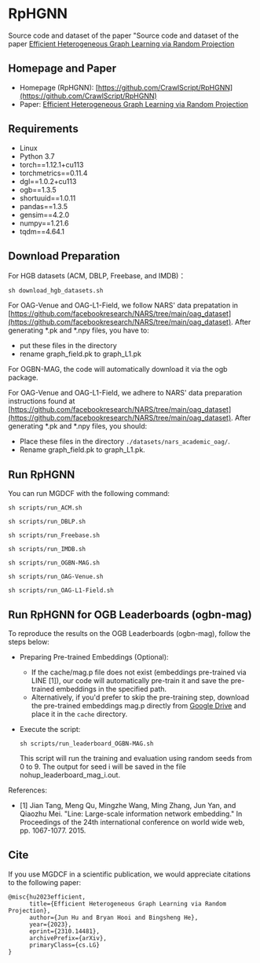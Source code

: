 # RpHGNN
Source code and dataset of the paper "Source code and dataset of the paper [Efficient Heterogeneous Graph Learning via Random Projection](https://arxiv.org/abs/2310.14481)



## Homepage and Paper

+ Homepage (RpHGNN): [https://github.com/CrawlScript/RpHGNN](https://github.com/CrawlScript/RpHGNN)
+ Paper: [Efficient Heterogeneous Graph Learning via Random Projection ](https://arxiv.org/abs/2310.14481) 




## Requirements

+ Linux
+ Python 3.7
+ torch==1.12.1+cu113
+ torchmetrics==0.11.4
+ dgl==1.0.2+cu113
+ ogb==1.3.5
+ shortuuid==1.0.11
+ pandas==1.3.5
+ gensim==4.2.0
+ numpy==1.21.6
+ tqdm==4.64.1


## Download Preparation

For HGB datasets (ACM, DBLP, Freebase, and IMDB)：

```shell
sh download_hgb_datasets.sh 
```

For OAG-Venue and OAG-L1-Field, we follow NARS' data prepatation in [https://github.com/facebookresearch/NARS/tree/main/oag_dataset](https://github.com/facebookresearch/NARS/tree/main/oag_dataset).
After generating *.pk and *.npy files, you have to:
- put these files in the directory 
- rename graph_field.pk to graph_L1.pk


For OGBN-MAG, the code will automatically download it via the ogb package.


For OAG-Venue and OAG-L1-Field, we adhere to NARS' data preparation instructions found at [https://github.com/facebookresearch/NARS/tree/main/oag_dataset](https://github.com/facebookresearch/NARS/tree/main/oag_dataset).
After generating *.pk and *.npy files, you should:
- Place these files in the directory `./datasets/nars_academic_oag/`.
- Rename graph_field.pk to graph_L1.pk.



## Run RpHGNN

You can run MGDCF with the following command:
```shell
sh scripts/run_ACM.sh

sh scripts/run_DBLP.sh

sh scripts/run_Freebase.sh

sh scripts/run_IMDB.sh

sh scripts/run_OGBN-MAG.sh

sh scripts/run_OAG-Venue.sh

sh scripts/run_OAG-L1-Field.sh
```


## Run RpHGNN for OGB Leaderboards (ogbn-mag)

To reproduce the results on the OGB Leaderboards (ogbn-mag), follow the steps below:

- Preparing Pre-trained Embeddings (Optional):
    - If the cache/mag.p file does not exist (embeddings pre-trained via LINE [1]), our code will automatically pre-train it and save the pre-trained embeddings in the specified path.
    - Alternatively, if you'd prefer to skip the pre-training step, download the pre-trained embeddings mag.p directly from [Google Drive](https://drive.google.com/file/d/1Q7gD1xpmLeFJu5xWWY3nwa46cM8xYClH/view?usp=sharing) and place it in the `cache` directory.


- Execute the script:

    ```shell
    sh scripts/run_leaderboard_OGBN-MAG.sh
    ```
    
    This script will run the training and evaluation using random seeds from 0 to 9. The output for seed i will be saved in the file nohup_leaderboard_mag_i.out.


References:
- [1] Jian Tang, Meng Qu, Mingzhe Wang, Ming Zhang, Jun Yan, and Qiaozhu Mei. "Line: Large-scale information network embedding." In Proceedings of the 24th international conference on world wide web, pp. 1067-1077. 2015.



## Cite

If you use MGDCF in a scientific publication, we would appreciate citations to the following paper:

```
@misc{hu2023efficient,
      title={Efficient Heterogeneous Graph Learning via Random Projection}, 
      author={Jun Hu and Bryan Hooi and Bingsheng He},
      year={2023},
      eprint={2310.14481},
      archivePrefix={arXiv},
      primaryClass={cs.LG}
}
```


